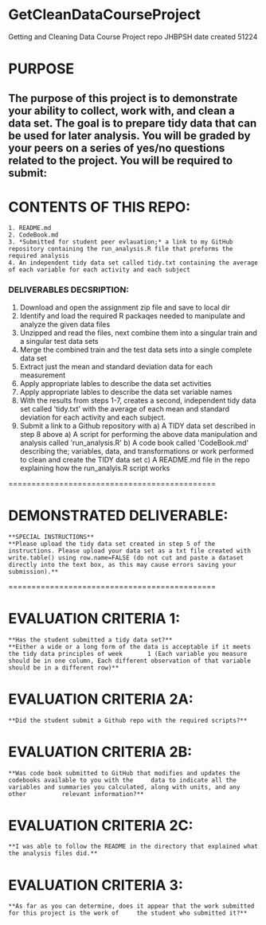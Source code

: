 # GetCleanDataCourseProject
Getting and Cleaning Data Course Project repo JHBPSH date created 51224
# **PURPOSE**

## The purpose of this project is to demonstrate your ability to collect, work with, and clean a data set. The goal is to prepare tidy data that can be used for later analysis. You will be graded by your peers on a series of yes/no questions related to the project. You will be required to submit: 

# CONTENTS OF THIS REPO:
    1. README.md
    2. CodeBook.md
    3. *Submitted for student peer evlauation;* a link to my GitHub repository containing the run_analysis.R file that preforms the required analysis
    4. An independent tidy data set called tidy.txt containing the average of each variable for each activity and each subject

### DELIVERABLES DECSRIPTION:

1. Download and open the assignment zip file and save to local dir 
2. Identify and load the required R packaqes needed to manipulate and analyze the given data files
3. Unzipped and read the files, next combine them into a singular train and a singular test data sets
4. Merge the combined train and the test data sets into a single complete data set
5. Extract just the mean and standard deviation data for each measurement
6. Apply appropriate lables to describe the data set activities 
7. Apply appropriate lables to describe the data set variable names  
8. With the results from steps 1-7, creates a second, independent tidy data set called 'tidy.txt' with the average of each mean and standard deviation for each activity and each subject.
9. Submit a link to a Github repository with
    a) A TIDY data set described in step 8 above
    a) A script for performing the above data manipulation and analysis called 'run_analysis.R'
    b) A code book called 'CodeBook.md' describing the; variables, data, and transformations or work performed to clean and create the TIDY data set 
    c) A README.md file in the repo explaining how the run_analyis.R script works  

=============================================
# DEMONSTRATED DELIVERABLE:
    **SPECIAL INSTRUCTIONS**
    **Please upload the tidy data set created in step 5 of the instructions. Please upload your data set as a txt file created with write.table() using row.name=FALSE (do not cut and paste a dataset directly into the text box, as this may cause errors saving your submission).**
=============================================
# EVALUATION CRITERIA 1: 
    **Has the student submitted a tidy data set?**
    **Either a wide or a long form of the data is acceptable if it meets the tidy data principles of week       1 (Each variable you measure should be in one column, Each different observation of that variable         should be in a different row)**
      
# EVALUATION CRITERIA 2A:
    **Did the student submit a Github repo with the required scripts?**
# EVALUATION CRITERIA 2B:
    **Was code book submitted to GitHub that modifies and updates the codebooks available to you with the     data to indicate all the variables and summaries you calculated, along with units, and any other          relevant information?**
# EVALUATION CRITERIA 2C:
    **I was able to follow the README in the directory that explained what the analysis files did.**

# EVALUATION CRITERIA 3:
    **As far as you can determine, does it appear that the work submitted for this project is the work of     the student who submitted it?**
